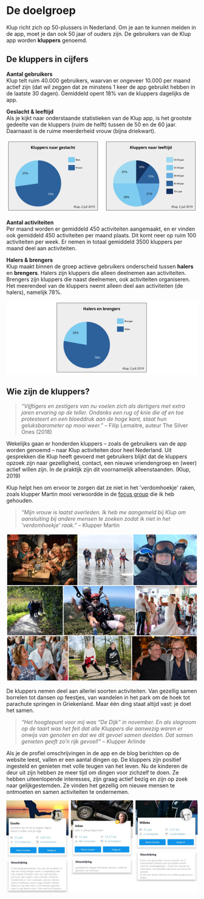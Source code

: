 # De doelgroep

Klup richt zich op 50-plussers in Nederland. Om je aan te kunnen melden in de app, moet je dan ook 50 jaar of ouders zijn. De gebruikers van de Klup app worden **kluppers** genoemd. 

## De kluppers in cijfers

**Aantal gebruikers**  
Klup telt ruim 40.000 gebruikers, waarvan er ongeveer 10.000 per maand actief zijn \(dat wil zeggen dat ze minstens 1 keer de app gebruikt hebben in de laatste 30 dagen\). Gemiddeld opent 18% van de kluppers dagelijks de app.

**Geslacht & leeftijd**  
Als je kijkt naar onderstaande statistieken van de Klup app, is het grootste gedeelte van de kluppers \(ruim de helft\) tussen de 50 en de 60 jaar. Daarnaast is de ruime meerderheid vrouw \(bijna driekwart\).

![](../.gitbook/assets/kluppers-verdeling-leeftijd-en-geslacht.png)

**Aantal activiteiten**  
Per maand worden er gemiddeld 450 activiteiten aangemaakt, en er vinden ook gemiddeld 450 activiteiten per maand plaats. Dit komt neer op ruim 100 activiteiten per week. Er nemen in totaal gemiddeld 3500 kluppers per maand deel aan activiteiten.

**Halers & brengers**  
Klup maakt binnen de groep actieve gebruikers onderscheid tussen **halers** en **brengers**. Halers zijn kluppers die alleen deelnemen aan activiteiten. Brengers zijn kluppers die naast deelnemen, ook activiteiten organiseren. Het meerendeel van de kluppers neemt alleen deel aan activiteiten \(de halers\), namelijk 78%.

![](../.gitbook/assets/kluppers-verdeling-halers-en-brengers-lang.png)

## Wie zijn de kluppers?

> _“Vijftigers en zestigers van nu voelen zich als dertigers met extra jaren ervaring op de teller. Ondanks een rug of knie die af en toe protesteert en een bloeddruk aan de hoge kant, staat hun geluksbarometer op mooi weer.”_   –   Filip Lemaitre, auteur The Silver Ones \(2018\)

Wekelijks gaan er honderden kluppers – zoals de gebruikers van de app worden genoemd – naar Klup activiteiten door heel Nederland. Uit gesprekken die Klup heeft gevoerd met gebruikers blijkt dat de kluppers opzoek zijn naar gezelligheid, contact, een nieuwe vriendengroep en \(weer\) actief willen zijn. In de praktijk zijn dit voornamelijk alleenstaanden. \(Klup, 2019\)

Klup helpt hen om ervoor te zorgen dat ze niet in het 'verdomhoekje' raken, zoals klupper Martin mooi verwoordde in de [focus group](../onderzoek-en-inzichten/de-kluppers/focus-group.md) die ik heb gehouden.

> _“Mijn vrouw is laatst overleden. Ik heb me aangemeld bij Klup om aansluiting bij andere mensen te zoeken zodat ik niet in het 'verdomhoekje' raak.”_   –   Klupper Martin

![Kluppers tijdens activiteiten](../.gitbook/assets/kluppers-bij-activiteiten-met-borders.png)

De kluppers nemen deel aan allerlei soorten activiteiten. Van gezellig samen borrelen tot dansen op feestjes, van wandelen in het park om de hoek tot parachute springen in Griekenland. Maar één ding staat altijd vast: je doet het samen.

> _“Het hoogtepunt voor mij was “De Dijk” in november. En als slagroom op de taart was het feit dat alle Kluppers die aanwezig waren er onwijs van genoten en dat we dit gevoel samen deelden. Dat samen genieten geeft zo’n rijk gevoel!”_   –   Klupper Arlinde

Als je de profiel omschrijvingen in de app en de blog berichten op de website leest, vallen er een aantal dingen op. De kluppers zijn positief ingesteld en genieten met volle teugen van het leven. Nu de kinderen de deur uit zijn hebben ze meer tijd om dingen voor zichzelf te doen. Ze hebben uiteenlopende interesses, zijn graag actief bezig en zijn op zoek naar gelijkgestemden. Ze vinden het gezellig om nieuwe mensen te ontmoeten en samen activiteiten te ondernemen.

![](../.gitbook/assets/klupper-profielen-3-stuks.png)

